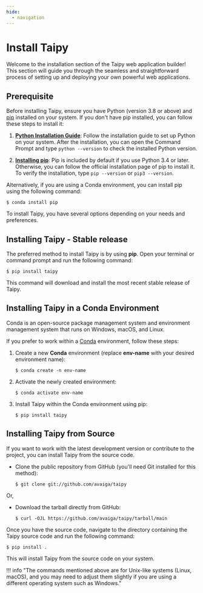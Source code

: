 ```yaml
---
hide:
  - navigation
---
```


# Install Taipy

Welcome to the installation section of the Taipy web application builder! This section will guide you through the seamless and straightforward process of setting up and deploying your own powerful web applications.

## Prerequisite

Before installing Taipy, ensure you have Python (version 3.8 or above) and [pip](https://pip.pypa.io) installed on your system. If you don't have pip installed, you can follow these steps to install it:

1. **[Python Installation Guide](http://docs.python-guide.org/en/latest/starting/installation/)**: Follow the installation guide to set up Python on your system. 
   After the installation, you can open the Command Prompt and type `python --version` to check the installed Python version.

2. **[Installing pip](https://pip.pypa.io/en/latest/installation/)**: Pip is included by default if you use Python 3.4 or later. Otherwise, you can follow the official 
   installation page of pip to install it. To verify the installation, type `pip --version` or `pip3 --version`.

Alternatively, if you are using a Conda environment, you can install pip using the following command:

``` console
$ conda install pip
```

To install Taipy, you have several options depending on your needs and preferences.

## Installing Taipy - Stable release

The preferred method to install Taipy is by using **pip**. Open your terminal or command prompt and run the following command:

``` console
$ pip install taipy
```

This command will download and install the most recent stable release of Taipy.

## Installing Taipy in a Conda Environment

Conda is an open-source package management system and environment management system that runs on Windows, macOS, and Linux. 

If you prefer to work within a [Conda](https://docs.conda.io/projects/conda/en/latest/index.html) environment, follow these steps:

1. Create a new **Conda** environment (replace **env-name** with your desired environment name):
   ``` console
   $ conda create -n env-name
   ```
2. Activate the newly created environment:
   ``` console
   $ conda activate env-name
   ```
3. Install Taipy within the Conda environment using pip:
   ``` console
   $ pip install taipy
   ```

## Installing Taipy from Source

If you want to work with the latest development version or contribute to the project, you can install Taipy from the source code.

- Clone the public repository from GitHub (you'll need Git installed for this method):
  ``` console
  $ git clone git://github.com/avaiga/taipy
  ```

Or,  
  
- Download the tarball directly from GitHub:
  ``` console
  $ curl -OJL https://github.com/avaiga/taipy/tarball/main
  ```

Once you have the source code, navigate to the directory containing the Taipy source code and run the following command:

``` console
$ pip install .
```

This will install Taipy from the source code on your system. 

!!! info "The commands mentioned above are for Unix-like systems (Linux, macOS), and you may need to adjust them slightly if you are using a different operating system such as Windows."
